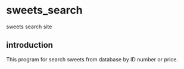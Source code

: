 # sweets_search
sweets search site

<h2>introduction</h2>

This program for search sweets from database by ID number or price.
